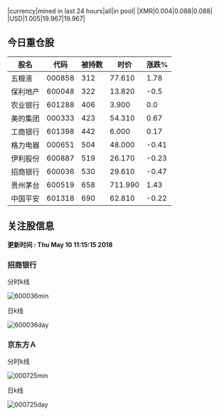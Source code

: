 |currency|mined in last 24 hours|all|in pool|
|XMR|0.004|0.088|0.088|
|USD|1.005|19.967|19.967|

## 今日重仓股 

|股名|代码|被持数|时价|涨跌%|
|---|---|---|---|---|
|五粮液|000858|312|77.610|1.78|
|保利地产|600048|322|13.820|-0.5|
|农业银行|601288|406|3.900|0.0|
|美的集团|000333|423|54.310|0.67|
|工商银行|601398|442|6.000|0.17|
|格力电器|000651|504|48.000|-0.41|
|伊利股份|600887|519|26.170|-0.23|
|招商银行|600036|530|29.610|-0.47|
|贵州茅台|600519|658|711.990|1.43|
|中国平安|601318|690|62.810|-0.22|

## 关注股信息
**更新时间 : Thu May 10 11:15:15 2018**
### 招商银行 
分时k线

![600036min](http://image.sinajs.cn/newchart/min/n/sh600036.gif)

日k线

![600036day](http://image.sinajs.cn/newchart/daily/n/sh600036.gif)

### 京东方Ａ 
分时k线

![000725min](http://image.sinajs.cn/newchart/min/n/sz000725.gif)

日k线

![000725day](http://image.sinajs.cn/newchart/daily/n/sz000725.gif)

